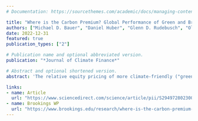 ```yaml
---
# Documentation: https://sourcethemes.com/academic/docs/managing-content/

title: "Where is the Carbon Premium? Global Performance of Green and Brown Stocks"
authors: ["Michael D. Bauer", "Daniel Huber", "Glenn D. Rudebusch", "Ole Wilms"]
date: 2022-12-31
featured: true
publication_types: ["2"]

# Publication name and optional abbreviated version.
publication: "*Journal of Climate Finance*"

# Abstract and optional shortened version.
abstract: 'The relative equity pricing of more climate-friendly ("green") versus less climate-friendly ("brown") companies is an open question in climate finance. Previous research comes to conflicting conclusions, documenting either a "carbon premium" with brown stocks yielding higher returns, or the opposite, with green stocks outperforming brown. This paper provides new international evidence on this issue for a range of methodologies. Using carbon dioxide (CO2) emissions as reported by companies to measure their greenness, we document that green stocks across the G7 have generally provided higher returns than brown stocks for much of the past decade. We also try to reconcile our findings with previous work, and we provide some results for early 2022 that show that brown stocks outperformed green ones during the energy crisis.'

links:
- name: Article
  url: "https://www.sciencedirect.com/science/article/pii/S2949728023000020"
- name: Brookings WP
  url: "https://www.brookings.edu/research/where-is-the-carbon-premium-global-performance-of-green-and-brown-stocks/"
---
```


